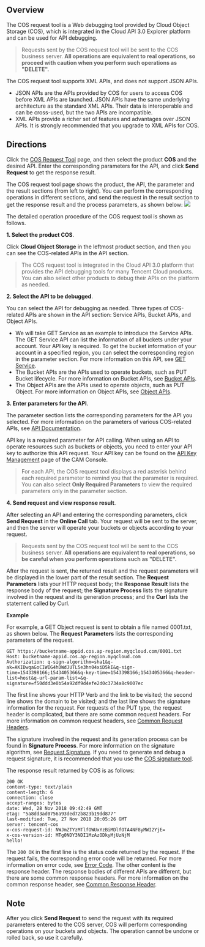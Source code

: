 ## Overview

The COS request tool is a Web debugging tool provided by Cloud Object Storage (COS), which is integrated in the Cloud API 3.0 Explorer platform and can be used for API debugging.

>Requests sent by the COS request tool will be sent to the COS business server. **All operations are equivalent to real operations, so proceed with caution when you perform such operations as "DELETE".**

The COS request tool supports XML APIs, and does not support JSON APIs.
-  JSON APIs are the APIs provided by COS for users to access COS before XML APIs are launched. JSON APIs have the same underlying architecture as the standard XML APIs. Their data is interoperable and can be cross-used, but the two APIs are incompatible.
-  XML APIs provide a richer set of features and advantages over JSON APIs. It is strongly recommended that you upgrade to XML APIs for COS.

## Directions

Click the [COS Request Tool](https://console.cloud.tencent.com/api/explorer?Product=cos) page, and then select the product **COS** and the desired API. Enter the corresponding parameters for the API, and click **Send Request** to get the response result.

The COS request tool page shows the product, the API, the parameter and the result sections (from left to right). You can perform the corresponding operations in different sections, and send the request in the result section to get the response result and the process parameters, as shown below:
![](https://main.qcloudimg.com/raw/6329b432ed56516ca311bcbe5720d13f.png)

The detailed operation procedure of the COS request tool is shown as follows.

**1. Select the product COS**.

Click **Cloud Object Storage** in the leftmost product section, and then you can see the COS-related APIs in the API section.

>The COS request tool is integrated in the Cloud API 3.0 platform that provides the API debugging tools for many Tencent Cloud products. You can also select other products to debug their APIs on the platform as needed.

**2. Select the API to be debugged**.

You can select the API for debugging as needed. Three types of COS-related APIs are shown in the API section: Service APIs, Bucket APIs, and Object APIs.

-  We will take GET Service as an example to introduce the Service APIs. The GET Service API can list the information of all buckets under your account. Your API key is required. To get the bucket information of your account in a specified region, you can select the corresponding region in the parameter section. For more information on this API, see [GET Service](https://intl.cloud.tencent.com/document/product/436/8291).
-  The Bucket APIs are the APIs used to operate buckets, such as PUT Bucket lifecycle. For more information on Bucket APIs, see [Bucket APIs](https://intl.cloud.tencent.com/document/product/436/7731).
-  The Object APIs are the APIs used to operate objects, such as PUT Object. For more information on Object APIs, see [Object APIs](https://intl.cloud.tencent.com/document/product/436/7739).

**3. Enter parameters for the API**.

The parameter section lists the corresponding parameters for the API you selected. For more information on the parameters of various COS-related APIs, see [API Documentation](https://intl.cloud.tencent.com/document/product/436/10009).

API key is a required parameter for API calling. When using an API to operate resources such as buckets or objects, you need to enter your API key to authorize this API request. Your API key can be found on the [API Key Management](https://console.cloud.tencent.com/cam/capi) page of the CAM Console.

>For each API, the COS request tool displays a red asterisk behind each required parameter to remind you that the parameter is required. You can also select **Only Required Parameters** to view the required parameters only in the parameter section.

**4. Send request and view response result**.

After selecting an API and entering the corresponding parameters, click **Send Request** in the **Online Call** tab. Your request will be sent to the server, and then the server will operate your buckets or objects according to your request.

>Requests sent by the COS request tool will be sent to the COS business server. **All operations are equivalent to real operations, so be careful when you perform operations such as "DELETE".**

After the request is sent, the returned result and the request parameters will be displayed in the lower part of the result section. The **Request Parameters** lists your HTTP request body; the **Response Result** lists the response body of the request; the **Signature Process** lists the signature involved in the request and its generation process; and the **Curl** lists the statement called by Curl.

**Example**

For example, a GET Object request is sent to obtain a file named 0001.txt, as shown below. The **Request Parameters** lists the corresponding parameters of the request.

```
GET https://bucketname-appid.cos.ap-region.myqcloud.com/0001.txt
Host: bucketname-appid.cos.ap-region.myqcloud.com
Authorization: q-sign-algorithm=sha1&q-ak=AKIDwqaGoCIWIG4hDWdJUTL5e3hn04xiD5kI&q-sign-time=1543398166;1543405366&q-key-time=1543398166;1543405366&q-header-list=host&q-url-param-list=&q-signature=f50ddd3e0b54a92df9d4efe2d0c3734a8c9007ec
```

The first line shows your HTTP Verb and the link to be visited; the second line shows the domain to be visited; and the last line shows the signature information for the request. For requests of the PUT type, the request header is complicated, but there are some common request headers. For more information on common request headers, see [Common Request Headers](https://intl.cloud.tencent.com/document/product/436/7728).

The signature involved in the request and its generation process can be found in **Signature Process**. For more information on the signature algorithm, see [Request Signature](https://intl.cloud.tencent.com/document/product/436/7778). If you need to generate and debug a request signature, it is recommended that you use the [COS signature tool](https://cos5.cloud.tencent.com/static/cos-sign/).

The response result returned by COS is as follows:

```
200 OK
content-type: text/plain
content-length: 6
connection: close
accept-ranges: bytes
date: Wed, 28 Nov 2018 09:42:49 GMT
etag: "5a8dd3ad0756a93ded72b823b19dd877"
last-modified: Tue, 27 Nov 2018 20:05:26 GMT
server: tencent-cos
x-cos-request-id: NWJmZTYzMTlfOWUxYzBiMDlfOTA4NF8yMWI2YjE=
x-cos-version-id: MTg0NDY3NDI1MzAzODkyMjUzNjM
hello!
```

The `200 OK` in the first line is the status code returned by the request. If the request fails, the corresponding error code will be returned. For more information on error code, see [Error Code](https://intl.cloud.tencent.com/document/product/436/7730). The other content is the response header. The response bodies of different APIs are different, but there are some common response headers. For more information on the common response header, see [Common Response Header](https://intl.cloud.tencent.com/document/product/436/7729).



## Note
After you click **Send Request** to send the request with its required parameters entered to the COS server, COS will perform corresponding operations on your buckets and objects. The operation cannot be undone or rolled back, so use it carefully.

